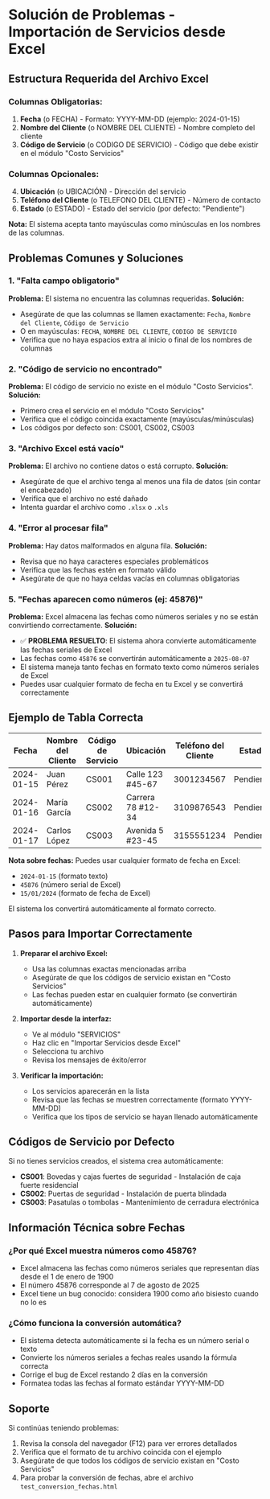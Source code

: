# Solución de Problemas - Importación de Servicios desde Excel

## Estructura Requerida del Archivo Excel

### Columnas Obligatorias:
1. **Fecha** (o FECHA) - Formato: YYYY-MM-DD (ejemplo: 2024-01-15)
2. **Nombre del Cliente** (o NOMBRE DEL CLIENTE) - Nombre completo del cliente
3. **Código de Servicio** (o CODIGO DE SERVICIO) - Código que debe existir en el módulo "Costo Servicios"

### Columnas Opcionales:
4. **Ubicación** (o UBICACIÓN) - Dirección del servicio
5. **Teléfono del Cliente** (o TELEFONO DEL CLIENTE) - Número de contacto
6. **Estado** (o ESTADO) - Estado del servicio (por defecto: "Pendiente")

**Nota:** El sistema acepta tanto mayúsculas como minúsculas en los nombres de las columnas.

## Problemas Comunes y Soluciones

### 1. "Falta campo obligatorio"
**Problema:** El sistema no encuentra las columnas requeridas.
**Solución:** 
- Asegúrate de que las columnas se llamen exactamente: `Fecha`, `Nombre del Cliente`, `Código de Servicio`
- O en mayúsculas: `FECHA`, `NOMBRE DEL CLIENTE`, `CODIGO DE SERVICIO`
- Verifica que no haya espacios extra al inicio o final de los nombres de columnas

### 2. "Código de servicio no encontrado"
**Problema:** El código de servicio no existe en el módulo "Costo Servicios".
**Solución:**
- Primero crea el servicio en el módulo "Costo Servicios"
- Verifica que el código coincida exactamente (mayúsculas/minúsculas)
- Los códigos por defecto son: CS001, CS002, CS003

### 3. "Archivo Excel está vacío"
**Problema:** El archivo no contiene datos o está corrupto.
**Solución:**
- Asegúrate de que el archivo tenga al menos una fila de datos (sin contar el encabezado)
- Verifica que el archivo no esté dañado
- Intenta guardar el archivo como `.xlsx` o `.xls`

### 4. "Error al procesar fila"
**Problema:** Hay datos malformados en alguna fila.
**Solución:**
- Revisa que no haya caracteres especiales problemáticos
- Verifica que las fechas estén en formato válido
- Asegúrate de que no haya celdas vacías en columnas obligatorias

### 5. "Fechas aparecen como números (ej: 45876)"
**Problema:** Excel almacena las fechas como números seriales y no se están convirtiendo correctamente.
**Solución:**
- ✅ **PROBLEMA RESUELTO**: El sistema ahora convierte automáticamente las fechas seriales de Excel
- Las fechas como `45876` se convertirán automáticamente a `2025-08-07`
- El sistema maneja tanto fechas en formato texto como números seriales de Excel
- Puedes usar cualquier formato de fecha en tu Excel y se convertirá correctamente



## Ejemplo de Tabla Correcta

| Fecha | Nombre del Cliente | Código de Servicio | Ubicación | Teléfono del Cliente | Estado |
|-------|-------------------|-------------------|-----------|---------------------|--------|
| 2024-01-15 | Juan Pérez | CS001 | Calle 123 #45-67 | 3001234567 | Pendiente |
| 2024-01-16 | María García | CS002 | Carrera 78 #12-34 | 3109876543 | Pendiente |
| 2024-01-17 | Carlos López | CS003 | Avenida 5 #23-45 | 3155551234 | Pendiente |

**Nota sobre fechas:** Puedes usar cualquier formato de fecha en Excel:
- `2024-01-15` (formato texto)
- `45876` (número serial de Excel)
- `15/01/2024` (formato de fecha de Excel)

El sistema los convertirá automáticamente al formato correcto.

## Pasos para Importar Correctamente

1. **Preparar el archivo Excel:**
   - Usa las columnas exactas mencionadas arriba
   - Asegúrate de que los códigos de servicio existan en "Costo Servicios"
   - Las fechas pueden estar en cualquier formato (se convertirán automáticamente)

2. **Importar desde la interfaz:**
   - Ve al módulo "SERVICIOS"
   - Haz clic en "Importar Servicios desde Excel"
   - Selecciona tu archivo
   - Revisa los mensajes de éxito/error

3. **Verificar la importación:**
   - Los servicios aparecerán en la lista
   - Revisa que las fechas se muestren correctamente (formato YYYY-MM-DD)
   - Verifica que los tipos de servicio se hayan llenado automáticamente

## Códigos de Servicio por Defecto

Si no tienes servicios creados, el sistema crea automáticamente:

- **CS001**: Bovedas y cajas fuertes de seguridad - Instalación de caja fuerte residencial
- **CS002**: Puertas de seguridad - Instalación de puerta blindada  
- **CS003**: Pasatulas o tombolas - Mantenimiento de cerradura electrónica

## Información Técnica sobre Fechas

### ¿Por qué Excel muestra números como 45876?
- Excel almacena las fechas como números seriales que representan días desde el 1 de enero de 1900
- El número 45876 corresponde al 7 de agosto de 2025
- Excel tiene un bug conocido: considera 1900 como año bisiesto cuando no lo es

### ¿Cómo funciona la conversión automática?
- El sistema detecta automáticamente si la fecha es un número serial o texto
- Convierte los números seriales a fechas reales usando la fórmula correcta
- Corrige el bug de Excel restando 2 días en la conversión
- Formatea todas las fechas al formato estándar YYYY-MM-DD

## Soporte

Si continúas teniendo problemas:
1. Revisa la consola del navegador (F12) para ver errores detallados
2. Verifica que el formato de tu archivo coincida con el ejemplo
3. Asegúrate de que todos los códigos de servicio existan en "Costo Servicios"
4. Para probar la conversión de fechas, abre el archivo `test_conversion_fechas.html` 
